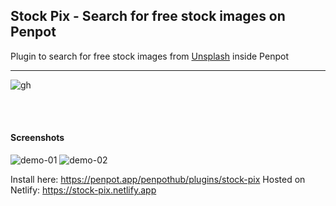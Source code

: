 ## Stock Pix - Search for free stock images on Penpot

Plugin to search for free stock images from [Unsplash](https://unsplash.com) inside Penpot 

<hr>

![gh](https://github.com/user-attachments/assets/a3fec954-e249-4340-adbb-d8dd15f1d906)

<br>
<br>

#### Screenshots
![demo-01](https://github.com/user-attachments/assets/850f00f7-6fcf-45d0-879f-4927196506ef)
![demo-02](https://github.com/user-attachments/assets/85957153-12c0-4c1c-aa9a-8db7ae516b30)


Install here: https://penpot.app/penpothub/plugins/stock-pix
Hosted on Netlify: https://stock-pix.netlify.app
